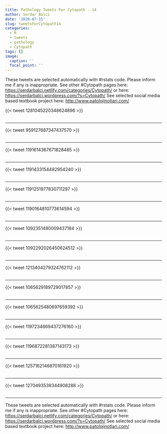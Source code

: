 ```yaml
---
title: Pathology Tweets For Cytopath - 14
author: Serdar Balci
date: '2020-07-15'
slug: tweetsForCytopath14
categories:
  - R
  - tweets
  - pathology
  - Cytopath
tags: []
image:
  caption: ''
  focal_point: ''
---
```



These tweets are selected automatically with #rstats code. Please inform me if any is inappropriate.
See other #Cytopath pages here: https://serdarbalci.netlify.com/categories/Cytopath/  or here: https://serdarbalci.wordpress.com/?s=Cytopath/ 
See selected social media based textbook project here: http://www.patolojinotlari.com/

{{< tweet 1281045220348624896 >}}
<br>
<br>
<hr>
{{< tweet 959127687347437570 >}}
<br>
<br>
<hr>
{{< tweet 1191614367671828485 >}}
<br>
<br>
<hr>
{{< tweet 1191433154482954240 >}}
<br>
<br>
<hr>
{{< tweet 1191251977830711297 >}}
<br>
<br>
<hr>
{{< tweet 1190164810773614594 >}}
<br>
<br>
<hr>
{{< tweet 1092351480009437184 >}}
<br>
<br>
<hr>
{{< tweet 1092292026450624512 >}}
<br>
<br>
<hr>
{{< tweet 1213404279324762112 >}}
<br>
<br>
<hr>
{{< tweet 1065629189729017857 >}}
<br>
<br>
<hr>
{{< tweet 1065625480697659392 >}}
<br>
<br>
<hr>
{{< tweet 1197234669437276160 >}}
<br>
<br>
<hr>
{{< tweet 1196872281387143173 >}}
<br>
<br>
<hr>
{{< tweet 1257162146670161920 >}}
<br>
<br>
<hr>
{{< tweet 1270493539344908288 >}}
<br>
<br>
<hr>


These tweets are selected automatically with #rstats code. Please inform me if any is inappropriate.
See other #Cytopath pages here: https://serdarbalci.netlify.com/categories/Cytopath/  or here: https://serdarbalci.wordpress.com/?s=Cytopath/ 
See selected social media based textbook project here: http://www.patolojinotlari.com/

